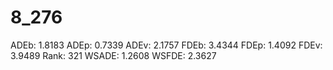 # 8_276

ADEb: 1.8183
ADEp: 0.7339
ADEv: 2.1757
FDEb: 3.4344
FDEp: 1.4092
FDEv: 3.9489
Rank: 321
WSADE: 1.2608
WSFDE: 2.3627